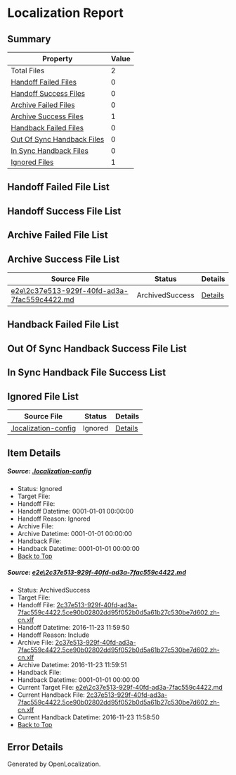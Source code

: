 # <a name='report-top'></a> Localization Report

## Summary
 Property | Value 
 -------- | ----- 
 Total Files | 2
[ Handoff Failed Files ](#handoff-failed-list)| 0
[ Handoff Success Files ](#handoff-success-list)| 0
[ Archive Failed Files ](#archive-failed-list)| 0
[ Archive Success Files ](#archive-success-list)| 1
[ Handback Failed Files ](#handback-failed-list)| 0
[ Out Of Sync Handback Files ](#outofsync-handback-success-list)| 0
[ In Sync Handback Files ](#insync-handback-success-list)| 0
[ Ignored Files ](#ignored-list)| 1

## <a name='handoff-failed-list'></a> Handoff Failed File List

## <a name='handoff-success-list'></a> Handoff Success File List

## <a name='archive-failed-list'></a> Archive Failed File List

## <a name='archive-success-list'></a> Archive Success File List
 Source File | Status | Details 
 ----------- | ------ | ------- 
 [e2e\2c37e513-929f-40fd-ad3a-7fac559c4422.md](https://github.com/OpenLocalizationTestOrg/ol-test0/blob/70c8d01e1cd22392d5e86e6bffeff1da702c098e/e2e/2c37e513-929f-40fd-ad3a-7fac559c4422.md) | ArchivedSuccess | [Details](#8e4ccc1f0f744edbc2a4054d44d7ffc8ce1ba5871)

## <a name='handback-failed-list'></a> Handback Failed File List

## <a name='outofsync-handback-success-list'></a> Out Of Sync Handback Success File List

## <a name='insync-handback-success-list'></a> In Sync Handback File Success List

## <a name='ignored-list'></a> Ignored File List
 Source File | Status | Details 
 ----------- | ------ | ------- 
 [.localization-config](https://github.com/OpenLocalizationTestOrg/ol-test0/blob/70c8d01e1cd22392d5e86e6bffeff1da702c098e/.localization-config) | Ignored | [Details](#c268a05ecaa7ec85942ed632c29928ee5bd6da8d0)

## Item Details
##### <a name='c268a05ecaa7ec85942ed632c29928ee5bd6da8d0'></a> Source: [.localization-config](https://github.com/OpenLocalizationTestOrg/ol-test0/blob/70c8d01e1cd22392d5e86e6bffeff1da702c098e/.localization-config)
* Status: Ignored
* Target File: 
* Handoff File: 
* Handoff Datetime: 0001-01-01 00:00:00
* Handoff Reason: Ignored
* Archive File: 
* Archive Datetime: 0001-01-01 00:00:00
* Handback File: 
* Handback Datetime: 0001-01-01 00:00:00
* [Back to Top](#report-top)

##### <a name='8e4ccc1f0f744edbc2a4054d44d7ffc8ce1ba5871'></a> Source: [e2e\2c37e513-929f-40fd-ad3a-7fac559c4422.md](https://github.com/OpenLocalizationTestOrg/ol-test0/blob/70c8d01e1cd22392d5e86e6bffeff1da702c098e/e2e/2c37e513-929f-40fd-ad3a-7fac559c4422.md)
* Status: ArchivedSuccess
* Target File: 
* Handoff File: [2c37e513-929f-40fd-ad3a-7fac559c4422.5ce90b02802dd95f052b0d5a61b27c530be7d602.zh-cn.xlf](https://github.com/OpenLocalizationTestOrg/ol-test0-handoff/blob/1c9fc9e6ac378409126c900c49c00e32061cd845/ol-handoff/OpenLocalizationTestOrg/ol-test0-zhcn/qimu/ht/2c37e513-929f-40fd-ad3a-7fac559c4422.5ce90b02802dd95f052b0d5a61b27c530be7d602.zh-cn.xlf)
* Handoff Datetime: 2016-11-23 11:59:50
* Handoff Reason: Include
* Archive File: [2c37e513-929f-40fd-ad3a-7fac559c4422.5ce90b02802dd95f052b0d5a61b27c530be7d602.zh-cn.xlf](https://github.com/OpenLocalizationTestOrg/ol-test0-handoff/blob/94c640b8d6d853eb39d2216b695b85cc496725c5/ol-archive/OpenLocalizationTestOrg/ol-test0-zhcn/qimu/ht/2c37e513-929f-40fd-ad3a-7fac559c4422.5ce90b02802dd95f052b0d5a61b27c530be7d602.zh-cn.xlf)
* Archive Datetime: 2016-11-23 11:59:51
* Handback File: 
* Handback Datetime: 0001-01-01 00:00:00
* Current Target File: [e2e\2c37e513-929f-40fd-ad3a-7fac559c4422.md](https://github.com/OpenLocalizationTestOrg/ol-test0-zhcn/blob/d2dad3a76131fb9374ac3b1ad30b999702531173/e2e/2c37e513-929f-40fd-ad3a-7fac559c4422.md)
* Current Handback File: [2c37e513-929f-40fd-ad3a-7fac559c4422.5ce90b02802dd95f052b0d5a61b27c530be7d602.zh-cn.xlf](https://github.com/OpenLocalizationTestOrg/ol-test0-handback/blob/d4af589eb611f4769aedf633ccffe06ab4706abd/ol-handback/OpenLocalizationTestOrg/ol-test0-zhcn/qimu/ht/2c37e513-929f-40fd-ad3a-7fac559c4422.5ce90b02802dd95f052b0d5a61b27c530be7d602.zh-cn.xlf)
* Current Handback Datetime: 2016-11-23 11:58:50
* [Back to Top](#report-top)


## Error Details

Generated by OpenLocalization.
